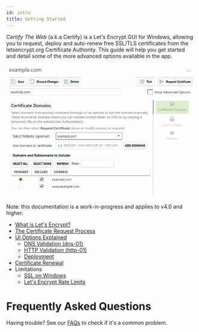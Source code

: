 ```yaml
---
id: intro
title: Getting Started
---
```


*Certify The Web* (a.k.a Certify) is a Let's Encrypt GUI for Windows, allowing you to request, deploy and auto-renew free SSL/TLS certificates from the letsencrypt.org Certificate Authority. This guide will help you get started and detail some of the more advanced options available in the app.

![Basic Certificate Request UI](assets/ui.png)

Note: this documentation is a work-in-progress and applies to v4.0 and higher.

- [What is Let's Encrypt?](letsencrypt.md)
- [The Certificate Request Process](certificate-process.md)
- [UI Options Explained](ui-options.md)
    - [DNS Validation (dns-01)](dns-validation.md)
    - [HTTP Validation (http-01)](http-validation.md)
    - [Deployment](deployment.md)
- [Certificate Renewal](renewals.md)
- Limitations
    - [SSL on Windows](ssl-windows.md)
    - [Let's Encrypt Rate Limits](https://letsencrypt.org/docs/rate-limits/)

# Frequently Asked Questions
Having trouble? See our [FAQs](faq.md) to check if it's a common problem.


